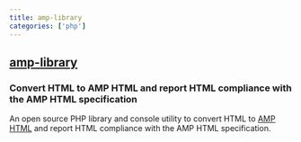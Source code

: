 ```yaml
---
title: amp-library
categories: ['php']
---
```

## [amp-library](https://github.com/Lullabot/amp-library)

### Convert HTML to AMP HTML and report HTML compliance with the AMP HTML specification


An open source PHP library and console utility to convert HTML to [AMP HTML](https://www.ampproject.org/) and report HTML compliance with the AMP HTML specification.
